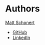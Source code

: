 # Authors

[Matt Schonert](https://www.mattschonert.com)
- [GitHub](https://github.com/mschon/)
- [LinkedIn](https://www.linkedin.com/in/mattschonert/)
